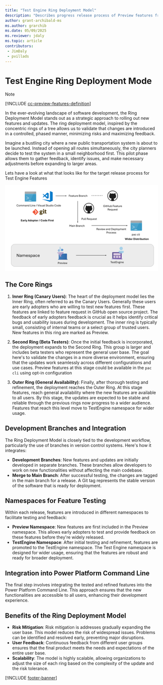 ```yaml
---
title: "Test Engine Ring Deployment Model"
description: "Describes progress release process of Preview features from source code to general availability"
author: grant-archibald-ms
ms.author: grarchib
ms.date: 05/09/2025
ms.reviewer: jdaly
ms.topic: article
contributors:
 - JimDaly
 - pvillads
---
```


# Test Engine Ring Deployment Mode

> [!NOTE]
> [!INCLUDE [cc-preview-features-definition](../includes/cc-preview-features-definition.md)]

In the ever-evolving landscape of software development, the Ring Deployment Model stands out as a strategic approach to rolling out new features and updates. The ring deployment model, inspired by the concentric rings of a tree allows us to validate that changes are introduced in a controlled, phased manner, minimizing risks and maximizing feedback.

Imagine a bustling city where a new public transportation system is about to be launched. Instead of opening all routes simultaneously, the city planners decide to test the system in a small neighborhood first. This pilot phase allows them to gather feedback, identify issues, and make necessary adjustments before expanding to larger areas.

Lets have a look at what that looks like for the target release process for Test Engine Features

![Overview diagram of target release process for new features](./media/ring-deployment-model.png)

## The Core Rings

1. **Inner Ring (Canary Users)**: The heart of the deployment model lies the Inner Ring, often referred to as the Canary Users. Generally these users are early adopters who are willing to test new features first. These features are linked to feature request in GitHub open source project. The feedback of early adopters feedback is crucial as it helps identify critical bugs and usability issues during development. The inner ring is typically small, consisting of internal teams or a select group of trusted users. New features in this ring are marked as Preview.

2. **Second Ring (Beta Testers)**: Once the initial feedback is incorporated, the deployment expands to the Second Ring. This group is larger and includes beta testers who represent the general user base. The goal here's to validate the changes in a more diverse environment, ensuring that the updates work seamlessly across different configurations and use cases. Preview features at this stage could be available in the `pac cli` using opt-in configuration

3. **Outer Ring (General Availability)**: Finally, after thorough testing and refinement, the deployment reaches the Outer Ring. At this stage features, reach general availability where the new features are available to all users. By this stage, the updates are expected to be stable and reliable through the previous rings now progress to a wider audience. Features that reach this level move to TestEngine namespace for wider usage.

## Development Branches and Integration

The Ring Deployment Model is closely tied to the development workflow, particularly the use of branches in version control systems. Here's how it integrates:

- **Development Branches**: New features and updates are initially developed in separate branches. These branches allow developers to work on new functionalities without affecting the main codebase.
- **Merge to Main Branch**: After successful testing, the changes are tagged in the main branch for a release. A Git tag represents the stable version of the software that is ready for deployment.

## Namespaces for Feature Testing

Within each release, features are introduced in different namespaces to facilitate testing and feedback:

- **Preview Namespace**: New features are first included in the Preview namespace. This allows early adopters to test and provide feedback on these features before they're widely released.
- **TestEngine Namespace**: After initial testing and refinement, features are promoted to the TestEngine namespace. The Test Engine namespace is designed for wider usage, ensuring that the features are robust and ready for broader deployment.

## Integration into Power Platform Command Line

The final step involves integrating the tested and refined features into the Power Platform Command Line. This approach ensures that the new functionalities are accessible to all users, enhancing their development experience.

## Benefits of the Ring Deployment Model

- **Risk Mitigation**: Risk mitigation is addresses gradually expanding the user base. This model reduces the risk of widespread issues. Problems can be identified and resolved early, preventing major disruptions.
- **User Feedback**: Continuous feedback from different user groups ensures that the final product meets the needs and expectations of the entire user base.
- **Scalability**: The model is highly scalable, allowing organizations to adjust the size of each ring based on the complexity of the update and the risk tolerance.

[!INCLUDE [footer-banner](../includes/footer-banner.md)]
